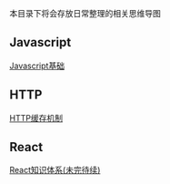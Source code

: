 本目录下将会存放日常整理的相关思维导图

## Javascript

[Javascript基础](http://htmlpreview.github.io/?https://github.com/lengxing/MyBlog/blob/master/MindMaps/Javascript%E5%9F%BA%E7%A1%80.html)


## HTTP

[HTTP缓存机制](http://htmlpreview.github.io/?https://github.com/lengxing/MyBlog/blob/master/MindMaps/HTTP%E7%BC%93%E5%AD%98%E6%9C%BA%E5%88%B6.html)

## React

[React知识体系(未完待续)](http://htmlpreview.github.io/?https://github.com/lengxing/MyBlog/blob/master/MindMaps/ReactMaterials.html)
